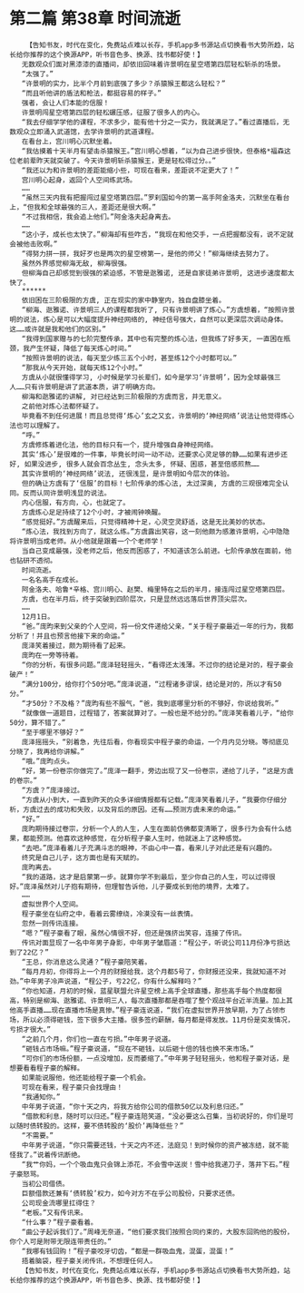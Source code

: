# 第二篇 第38章 时间流逝
        【告知书友，时代在变化，免费站点难以长存，手机app多书源站点切换看书大势所趋，站长给你推荐的这个换源APP，听书音色多、换源、找书都好使！】
       无数观众们面对黑漆漆的直播间，却依旧回味着许景明在星空塔第四层轻松斩杀的场景。
       “太强了。”
       “许景明的实力，比半个月前到底强了多少？杀猿猴王都这么轻松？”
       “而且听他讲的盾法和枪法，都挺容易的样子。”
       强者，会让人们本能的信服！
       许景明闯星空塔第四层的轻松碾压感，征服了很多人的内心。
       “我去仔细学学他的课程，不求多少，能有他十分之一实力，我就满足了。”看过直播后，无数观众立即涌入武道馆，去学许景明的武道课程。
       在看台上，宫川明心沉默坐着。
       “我估摸着十天半月有望击杀猿猴王。”宫川明心想着，“以为自己进步很快，但泰格*福森这位老前辈昨天就突破了。今天许景明斩杀猿猴王，更是轻松得过分。。”
       “我还以为和许景明的差距能缩小些，可现在看来，差距说不定更大了！”
       宫川明心起身，返回个人空间练武场。
       ……
       “虽然三天内我有把握闯过星空塔第四层。”罗刹国如今的第一高手阿金洛夫，沉默坐在看台上，“但我和全球最强的三人，差距还是很大啊。”
       “不过我相信，我会追上他们。”阿金洛夫起身离去。
       ……
       “这小子，成长也太快了。”柳海却有些咋舌，“我现在和他交手，一点把握都没有，说不定就会被他击败啊。”
       “得努力拼一拼，我好歹也是两次的星空榜第一，是他的师父！”柳海继续去努力了。
       虽然外界感觉柳海无敌, 柳海很强。
       但柳海自己却感觉到很强的紧迫感，不管是逖雅诺, 还是自家徒弟许景明, 这进步速度都太快了。
       ******
       依旧困在三阶极限的方虞, 正在现实的家中静室内，独自盘膝坐着。
       “柳海、逖雅诺、许景明三人的课程都我听了, 只有许景明讲了炼心。”方虞想着，“按照许景明的说法，炼心是可以大幅度提升神经网络的, 神经信号强大，自然可以更深层次调动身体。这……或许就是我和他们的区别。”
       “我得到国家赠与的七阶完整传承，其中也有完整的炼心法，但我练了好多天, 一直困在瓶颈，我产生怀疑，降低了每天炼心时间。”
       “按照许景明的说法，每天至少练三五个小时，甚至练12个小时都可以。”
       “那我从今天开始，就每天练12个小时。”
       方虞从小就很懂得学习, 小时候是学习长辈们，如今是学习‘许景明’，因为全球最强三人……只有许景明是讲了武道本质，讲了明确方向。
       柳海和逖雅诺的讲解, 对已经达到三阶极限的方虞而言，并无意义。
       之前他对炼心法都怀疑了。
       毕竟看不到任何进展！而且总觉得‘炼心’玄之又玄，许景明的‘神经网络’说法让他觉得炼心法也可以理解了。
       “呼。”
       方虞修炼着进化法，他的目标只有一个，提升增强自身神经网络。
       其实‘炼心’是很难的一件事，毕竟长时间一动不动，还要求心灵足够的静……如果有进步还好, 如果没进步, 很多人就会百念丛生, 念头太多, 怀疑、困惑，甚至倍感煎熬……
       其实许景明的‘神经网络’说法, 还很浅显，是许景明如今层次的体验。
       但的确让方虞有了‘信服’的目标！七阶传承的炼心法, 太过深奥, 方虞的三观很难完全认同。反而认同许景明浅显的说法。
       内心信服，有方向，心，也就定了。
       方虞炼心足足持续了12个小时，才被闹钟唤醒。
       “感觉挺好。”方虞醒来后，只觉得精神十足，心灵空灵舒适，这是无比美妙的状态。
       “炼心法，我找到方向了，就这么练。”方虞露出笑容，这一刻他颇为感激许景明，心中隐隐将许景明当成老师。从小他就是跟着一个个老师学！
       当自己变成最强，没老师之后，他反而困惑了，不知道该怎么前进。七阶传承放在面前，他也钻研不透彻。
       时间流逝。
       一名名高手在成长。
       阿金洛夫、哈鲁*辛格、宫川明心、赵樊、梅里特在之后的半月，接连闯过星空塔第四层。
       方虞，也在半月后，终于突破到四阶层次，只是显然远远落后世界顶尖层次。
       ……
       12月1日。
       “爸。”庞昀来到父亲的个人空间，将一份文件递给父亲，“关于程子豪最近一年的行为，我都分析了！并且也预言他接下来的命运。”
       庞泽笑着接过，颇为期待看了起来。
       庞昀在一旁等待着。
       “你的分析，有很多问题。”庞泽轻轻摇头，“看得还太浅薄。不过你的结论是对的，程子豪会破产！”
       “满分100分，给你打个50分吧。”庞泽说道，“过程诸多谬误，结论是对的，所以才有50分。”
       “才50分？不及格？”庞昀有些不服气，“爸，我到底哪里分析的不够好，你说给我听。”
       “就像做一道题目，过程错了，答案就算对了。一般也是不给分的。”庞泽笑看着儿子，“给你50分，算不错了。”
       “至于哪里不够好？”
       庞泽摇摇头，“别着急，先往后看，你看现实中程子豪的命运，一个月内见分晓。等彻底见分晓了，我再给你讲解。”
       “哦。”庞昀点头。
       “好，第一份卷宗你做完了。”庞泽一翻手，旁边出现了又一份卷宗，递给了儿子，“这是方虞的卷宗。”
       “方虞？”庞泽接过。
       “方虞从小到大，一直到昨天的众多详细情报都有记载。”庞泽笑看着儿子，“我要你仔细分析，方虞过去的成功和失败，以及背后的原因。还有……预测方虞未来的命运。”
       “好。”
       庞昀期待接过卷宗，分析一个人的人生，人生在面前仿佛都变清晰了，很多行为会有什么结果，都能预测。他喜欢这种感觉，在分析程子豪人生时，他就迷上了这种感觉。
       “去吧。”庞泽看着儿子充满斗志的眼神，不由心中一喜，看来儿子对此还是有兴趣的。
       终究是自己儿子，这方面也是有天赋的。
       庞昀离去。
       “我的道路，这才是启蒙第一步。就算你学不到最后，至少你自己的人生，可以过得很好。”庞泽虽然对儿子抱有期待，但理智告诉他，儿子要成长到他的境界，太难了。
       ……
       虚拟世界个人空间。
       程子豪坐在仙府之中，看着云雾缭绕，冷漠没有一丝表情。
       忽然一则传讯连接。
       “嗯？”程子豪看了眼，虽然心情很不好，但还是强挤出笑容，连接了传讯。
       传讯对面显现了一名中年男子身影，中年男子皱眉道：“程公子，听说公司11月份净亏损达到了22亿？”
       “王总，你消息这么灵通？”程子豪陪笑着。
       “每月月初，你得将上一个月的财报给我，这个月都5号了，你财报还没来，我就知道不对劲。”中年男子冷声说道，“程公子，亏22亿，你有什么解释吗？”
       “你也知道，月初的时候，蓝星联盟允许星空榜上高手全球直播，那些高手每个热度都很高，特别是柳海、逖雅诺、许景明三人，每次直播那都是吞噬了整个观战平台近半流量。加上其他高手直播……现在直播市场是真惨。”程子豪连说道，“我们在虚拟世界开放早期，为了占领市场，所以必须得砸钱，签下很多大主播。很多签约薪酬，每月都是得发放。11月份是突发情况，亏损才很大。”
       “之前几个月，你们也一直在亏损。”中年男子说道。
       “砸钱占市场嘛。”程子豪说道，“现在不砸钱，以后砸十倍的钱也换不来市场。”
       “可你们的市场份额，一点没增加，反而萎缩了。”中年男子轻轻摇头，他和程子豪对话，是想要看看程子豪的解释。
       如果能说服他，他还能给程子豪一个机会。
       可现在看来，程子豪只会找理由！
       “我通知你。”
       中年男子说道，“你十天之内，将我方给你公司的借款50亿以及利息归还。”
       “借款和利息，随时可以归还。”程子豪连陪笑道，“没必要这么召集，当初说好的，你们是可以随时债转股的。这样，要不债转股的‘股价’再降低些？”
       “不需要。”
       中年男子说道，“你只需要还钱，十天之内不还，法庭见！到时候你的资产被冻结，就不能怪我了。”说着传讯断绝。
       “我艹你妈，一个个吸血鬼只会锦上添花，不会雪中送炭！雪中给我递刀子，落井下石。”程子豪怒骂。
       当初公司借债。
       巨额借款还兼有‘债转股’权力，如今对方不在乎公司股份，只要求还债。
       公司现金流哪里扛得住？
       “老板。”又有传讯来。
       “什么事？”程子豪看着。
       “曲公子起诉我们了。”周峰无奈道，“他们要求我们按照合同约束的，大股东回购他的股份，你个人可是附带无限连带责任的。”
       “我哪有钱回购！”程子豪咬牙切齿，“都是一群吸血鬼，混蛋，混蛋！”
       捂着脑袋，程子豪关闭传讯，不想理任何人。
       【告知书友，时代在变化，免费站点难以长存，手机app多书源站点切换看书大势所趋，站长给你推荐的这个换源APP，听书音色多、换源、找书都好使！】